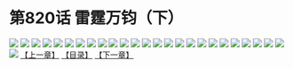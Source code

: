 # 第820话 雷霆万钧（下）
![](https://mhpic.xiaomingtaiji.net/comic/D/斗破苍穹/第820话F1_262513/1.jpg-zymk.middle.webp)
![](https://mhpic.xiaomingtaiji.net/comic/D/斗破苍穹/第820话F1_262513/2.jpg-zymk.middle.webp)
![](https://mhpic.xiaomingtaiji.net/comic/D/斗破苍穹/第820话F1_262513/3.jpg-zymk.middle.webp)
![](https://mhpic.xiaomingtaiji.net/comic/D/斗破苍穹/第820话F1_262513/4.jpg-zymk.middle.webp)
![](https://mhpic.xiaomingtaiji.net/comic/D/斗破苍穹/第820话F1_262513/5.jpg-zymk.middle.webp)
![](https://mhpic.xiaomingtaiji.net/comic/D/斗破苍穹/第820话F1_262513/6.jpg-zymk.middle.webp)
![](https://mhpic.xiaomingtaiji.net/comic/D/斗破苍穹/第820话F1_262513/7.jpg-zymk.middle.webp)
![](https://mhpic.xiaomingtaiji.net/comic/D/斗破苍穹/第820话F1_262513/8.jpg-zymk.middle.webp)
![](https://mhpic.xiaomingtaiji.net/comic/D/斗破苍穹/第820话F1_262513/9.jpg-zymk.middle.webp)
![](https://mhpic.xiaomingtaiji.net/comic/D/斗破苍穹/第820话F1_262513/10.jpg-zymk.middle.webp)
![](https://mhpic.xiaomingtaiji.net/comic/D/斗破苍穹/第820话F1_262513/11.jpg-zymk.middle.webp)
![](https://mhpic.xiaomingtaiji.net/comic/D/斗破苍穹/第820话F1_262513/12.jpg-zymk.middle.webp)
![](https://mhpic.xiaomingtaiji.net/comic/D/斗破苍穹/第820话F1_262513/13.jpg-zymk.middle.webp)
![](https://mhpic.xiaomingtaiji.net/comic/D/斗破苍穹/第820话F1_262513/14.jpg-zymk.middle.webp)
![](https://mhpic.xiaomingtaiji.net/comic/D/斗破苍穹/第820话F1_262513/15.jpg-zymk.middle.webp)
![](https://mhpic.xiaomingtaiji.net/comic/D/斗破苍穹/第820话F1_262513/16.jpg-zymk.middle.webp)
![](https://mhpic.xiaomingtaiji.net/comic/D/斗破苍穹/第820话F1_262513/17.jpg-zymk.middle.webp)
![](https://mhpic.xiaomingtaiji.net/comic/D/斗破苍穹/第820话F1_262513/18.jpg-zymk.middle.webp)
![](https://mhpic.xiaomingtaiji.net/comic/D/斗破苍穹/第820话F1_262513/19.jpg-zymk.middle.webp)
![](https://mhpic.xiaomingtaiji.net/comic/D/斗破苍穹/第820话F1_262513/20.jpg-zymk.middle.webp)
![](https://mhpic.xiaomingtaiji.net/comic/D/斗破苍穹/第820话F1_262513/21.jpg-zymk.middle.webp)
![](https://mhpic.xiaomingtaiji.net/comic/D/斗破苍穹/第820话F1_262513/22.jpg-zymk.middle.webp)
![](https://mhpic.xiaomingtaiji.net/comic/D/斗破苍穹/第820话F1_262513/23.jpg-zymk.middle.webp)
![](https://mhpic.xiaomingtaiji.net/comic/D/斗破苍穹/第820话F1_262513/24.jpg-zymk.middle.webp)
![](https://mhpic.xiaomingtaiji.net/comic/D/斗破苍穹/第820话F1_262513/25.jpg-zymk.middle.webp)
![](https://mhpic.xiaomingtaiji.net/comic/D/斗破苍穹/第820话F1_262513/26.jpg-zymk.middle.webp)
[【上一章】](./823.md)
[【目录】](./READMD.md)
[【下一章】](./825.md)
